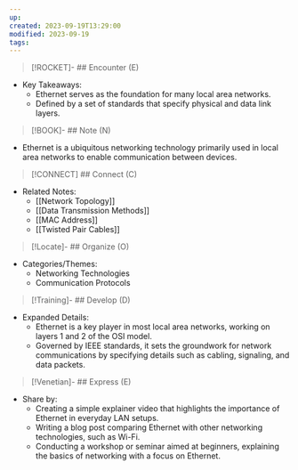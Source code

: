 ```yaml
---
up: 
created: 2023-09-19T13:29:00
modified: 2023-09-19
tags:
---
```

> [!ROCKET]- ## Encounter (E)

- Key Takeaways:
    - Ethernet serves as the foundation for many local area networks.
    - Defined by a set of standards that specify physical and data link layers.

> [!BOOK]- ## Note (N)

- Ethernet is a ubiquitous networking technology primarily used in local area networks to enable communication between devices.

> [!CONNECT] ## Connect (C)

- Related Notes:
    - [[Network Topology]]
    - [[Data Transmission Methods]]
    - [[MAC Address]]
    - [[Twisted Pair Cables]]

> [!Locate]- ## Organize (O)

- Categories/Themes:
    - Networking Technologies
    - Communication Protocols

> [!Training]- ## Develop (D)

- Expanded Details:
    - Ethernet is a key player in most local area networks, working on layers 1 and 2 of the OSI model.
    - Governed by IEEE standards, it sets the groundwork for network communications by specifying details such as cabling, signaling, and data packets.

> [!Venetian]- ## Express (E)

- Share by:
    - Creating a simple explainer video that highlights the importance of Ethernet in everyday LAN setups.
    - Writing a blog post comparing Ethernet with other networking technologies, such as Wi-Fi.
    - Conducting a workshop or seminar aimed at beginners, explaining the basics of networking with a focus on Ethernet.